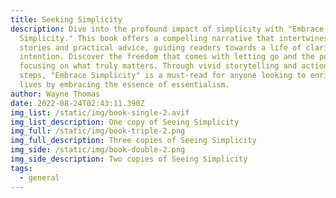 ```yaml
---
title: Seeking Simplicity
description: Dive into the profound impact of simplicity with "Embrace
  Simplicity." This book offers a compelling narrative that intertwines personal
  stories and practical advice, guiding readers towards a life of clarity and
  intention. Discover the freedom that comes with letting go and the power of
  focusing on what truly matters. Through vivid storytelling and actionable
  steps, "Embrace Simplicity" is a must-read for anyone looking to enrich their
  lives by embracing the essence of essentialism.
author: Wayne Thomas
date: 2022-08-24T02:43:11.390Z
img_list: /static/img/book-single-2.avif
img_list_description: One copy of Seeing Simplicity
img_full: /static/img/book-triple-2.png
img_full_description: Three copies of Seeing Simplicity
img_side: /static/img/book-double-2.png
img_side_description: Two copies of Seeing Simplicity
tags:
  - general
---
```

